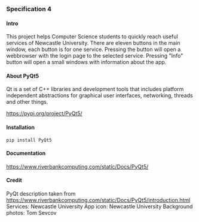 ### Specification 4

#### Intro

This project helps Computer Science students to quickly reach useful services of Newcastle University. There are eleven buttons in the main window, each button is for one service. Pressing the button will open a webbrowser with the login page to the selected service. Pressing "Info" button will open a small windows with information about the app.

#### About PyQt5

Qt is a set of C++ libraries and development tools that includes platform independent abstractions for graphical user interfaces, networking, threads and other things.

https://pypi.org/project/PyQt5/

#### Installation

`pip install PyQt5`

#### Documentation

https://www.riverbankcomputing.com/static/Docs/PyQt5/

#### Credit

PyQt description taken from https://www.riverbankcomputing.com/static/Docs/PyQt5/introduction.html
Services: Newcastle University
App icon: Newcastle University
Background photos: Tom Sevcov